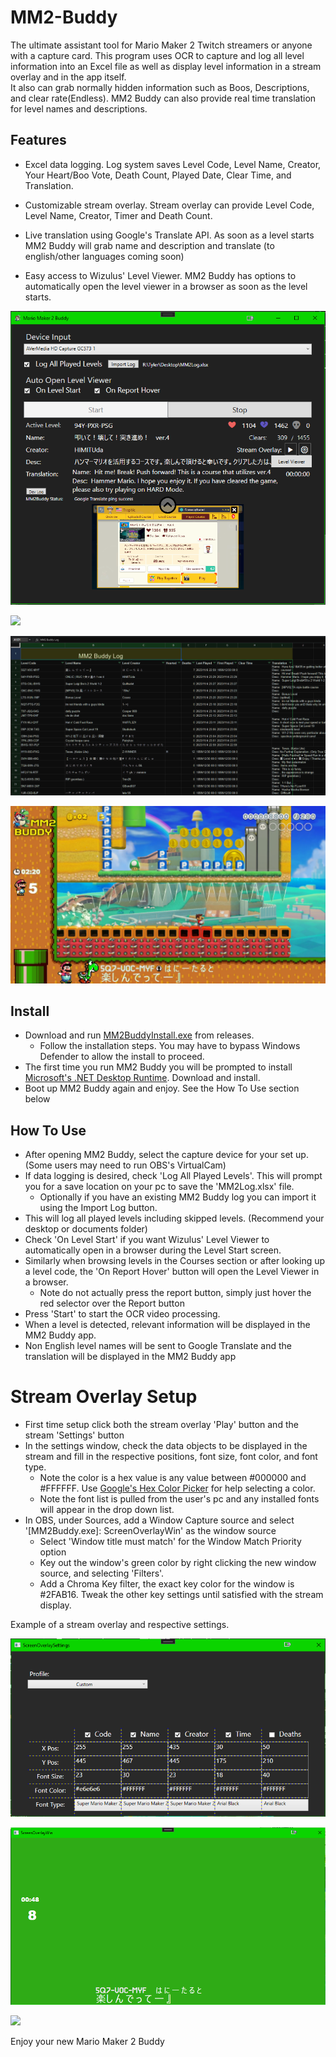 # MM2-Buddy
The ultimate assistant tool for Mario Maker 2 Twitch streamers or anyone with a capture card.  This program uses OCR to capture and log all level information into an Excel file as well as display level information in a stream overlay and in the app itself.  
It also can grab normally hidden information such as Boos, Descriptions, and clear rate(Endless).  MM2 Buddy can also provide real time translation for level names and descriptions.

## Features
- Excel data logging.  Log system saves Level Code, Level Name, Creator, Your Heart/Boo Vote, Death Count, Played Date, Clear Time, and Translation.

- Customizable stream overlay.  Stream overlay can provide Level Code, Level Name, Creator, Timer and Death Count.

- Live translation using Google's Translate API.  As soon as a level starts MM2 Buddy will grab name and description and translate (to english/other languages coming soon)

- Easy access to Wizulus' Level Viewer.  MM2 Buddy has options to automatically open the level viewer in a browser as soon as the level starts.


![](screenshots/MainAppExample.png)


![](screenshots/ScreenOverlayDemo.gif)


![](screenshots/ExcelLog.png) 


![](screenshots/CustomOverlayExample.png)

## Install
- Download and run [MM2BuddyInstall.exe](https://github.com/Traphiccone/MM2-Buddy/releases) from releases.
	- Follow the installation steps.  You may have to bypass Windows Defender to allow the install to proceed.
- The first time you run MM2 Buddy you will be prompted to install [Microsoft's .NET Desktop Runtime](https://dotnet.microsoft.com/en-us/download/dotnet/thank-you/runtime-desktop-6.0.24-windows-x64-installer?cid=getdotnetcore).  Download and install.
- Boot up MM2 Buddy again and enjoy.  See the How To Use section below


## How To Use
- After opening MM2 Buddy, select the capture device for your set up.  (Some users may need to run OBS's VirtualCam)
- If data logging is desired, check 'Log All Played Levels'.  This will prompt you for a save location on your pc to save the 'MM2Log.xlsx' file.
	- Optionally if you have an existing MM2 Buddy log you can import it using the Import Log button.
- This will log all played levels including skipped levels.  (Recommend your desktop or documents folder)
- Check 'On Level Start' if you want Wizulus' Level Viewer to automatically open in a browser during the Level Start screen.
- Similarly when browsing levels in the Courses section or after looking up a level code, the 'On Report Hover' button will open the Level Viewer in a browser.
	- Note do not actually press the report button, simply just hover the red selector over the Report button
- Press 'Start' to start the OCR video processing.
- When a level is detected, relevant information will be displayed in the MM2 Buddy app.
- Non English level names will be sent to Google Translate and the translation will be displayed in the MM2 Buddy app

# Stream Overlay Setup
- First time setup click both the stream overlay 'Play' button and the stream 'Settings' button
- In the settings window, check the data objects to be displayed in the stream and fill in the respective positions, font size, font color, and font type.
	- Note the color is a hex value is any value between #000000 and #FFFFFF.  Use [Google's Hex Color Picker](https://g.co/kgs/XW78BU) for help selecting a color.
	- Note the font list is pulled from the user's pc and any installed fonts will appear in the drop down list.
- In OBS, under Sources, add a Window Capture source and select '[MM2Buddy.exe]: ScreenOverlayWin' as the window source
	- Select 'Window title must match' for the Window Match Priority option
	- Key out the window's green color by right clicking the new window source, and selecting 'Filters'.
	- Add a Chroma Key filter, the exact key color for the window is #2FAB16.  Tweak the other key settings until satisfied with the stream display.

Example of a stream overlay and respective settings.

![](screenshots/ScreenOverlaySettings.png)

![](screenshots/ScreenOverlayWin.png)

![](screenshots/ScreenOverlayDemo.gif)

Enjoy your new Mario Maker 2 Buddy
